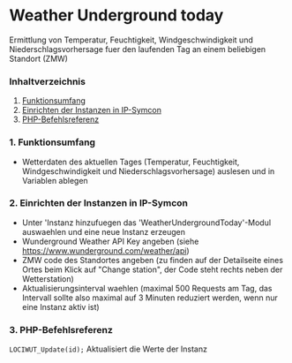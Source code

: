 # Weather Underground today
Ermittlung von Temperatur, Feuchtigkeit, Windgeschwindigkeit und Niederschlagsvorhersage fuer den laufenden Tag an einem beliebigen Standort (ZMW)

### Inhaltverzeichnis

1. [Funktionsumfang](#1-funktionsumfang)
2. [Einrichten der Instanzen in IP-Symcon](#2-einrichten-der-instanzen-in-ip-symcon)
3. [PHP-Befehlsreferenz](#3-php-befehlsreferenz)

### 1. Funktionsumfang

* Wetterdaten des aktuellen Tages (Temperatur, Feuchtigkeit, Windgeschwindigkeit und Niederschlagsvorhersage) auslesen und in Variablen ablegen

### 2. Einrichten der Instanzen in IP-Symcon

* Unter 'Instanz hinzufuegen das 'WeatherUndergroundToday'-Modul auswaehlen und eine neue Instanz erzeugen
* Wunderground Weather API Key angeben (siehe https://www.wunderground.com/weather/api)
* ZMW code des Standortes angeben (zu finden auf der Detailseite eines Ortes beim Klick auf "Change station", der Code steht rechts neben der Wetterstation)
* Aktualisierungsinterval waehlen (maximal 500 Requests am Tag, das Intervall sollte also maximal auf 3 Minuten reduziert werden, wenn nur eine Instanz aktiv ist)

### 3. PHP-Befehlsreferenz

`LOCIWUT_Update(id);`
Aktualisiert die Werte der Instanz
